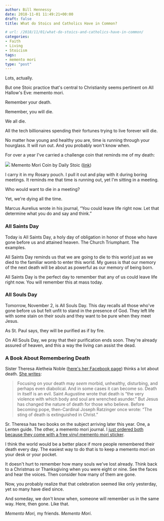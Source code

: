 ```yaml
---
author: Bill Hennessy
date: 2018-11-01 11:49:21+00:00
draft: false
title: What do Stoics and Catholics Have in Common?

# url: /2018/11/01/what-do-stoics-and-catholics-have-in-common/
categories:
- Faith
- Living
- Stoicism
tags:
- memento mori
type: "post"
---
```





Lots, actually. 







But one Stoic practice that's central to Christianity seems pertinent on All Hallow's Eve: memento mori.







Remember your death. 







Remember, you will die. 







We all die. 







All the tech billionaires spending their fortunes trying to live forever will die. 







No matter how young and healthy you are, time is running through your hourglass. It will run out. And you probably won't know when. 







For over a year I've carried a challenge coin that reminds me of my death:





![](https://www.hennessysview.com/wp-content/uploads/2018/08/mm3_1024x1024@2x.png)
Memento Mori Coin by Daily Stoic ([link](https://prints.dailystoic.com/collections/coins/products/memento-mori))





I carry it in my Rosary pouch. I pull it out and play with it during boring meetings. It reminds me that time is running out, yet I'm sitting in a meeting. 







Who would want to die in a meeting?







Yet, we're dying all the time. 







Marcus Aurelius wrote in his journal, “You could leave life right now. Let that determine what you do and say and think.”  







### All Saints Day







Today is All Saints Day, a holy day of obligation in honor of those who have gone before us and attained heaven. The Church Triumphant. The examples.







All Saints Day reminds us that we are going to die to this world just as we died to the familiar womb to enter this world. My guess is that our memory of the next death will be about as powerful as our memory of being born. 







All Saints Day is the perfect day to remember that any of us could leave life right now. You will remember this at mass today. 







### All Souls Day







Tomorrow, November 2, is All Souls Day. This day recalls all those who've gone before us but felt unfit to stand in the presence of God. They left life with some stain on their souls and they want to be pure when they meet Jesus.







As St. Paul says, they will be purified as if by fire.







On All Souls Day, we pray that their purification ends soon. They're already assured of heaven, and this a way the living can assist the dead. 







### A Book About Remembering Death







Sister Theresa Aletheia Noble ([here's her Facebook page](https://www.facebook.com/SrTheresaAletheiaNoble)) thinks a lot about death. [She writes](https://aleteia.org/2017/09/12/memento-mori-how-a-skull-on-your-desk-will-change-your-life/):







> Focusing on your death may _seem_ morbid, unhealthy, disturbing, and perhaps even diabolical. And in some cases it can become so. Death in itself is an evil. Saint Augustine wrote that death is “the very violence with which body and soul are wrenched asunder.” But Jesus has changed the nature of death for those who believe. Before becoming pope, then-Cardinal Joseph Ratzinger once wrote: “The sting of death is extinguished in Christ.”
> 
> 







Sr. Theresa has two books on the subject arriving later this year. One, a Lenten guide. The other, a memento mori journal. I [just ordered both because they come with a free vinyl memento mori sticker](https://pursuedbytruth.com/books/?fbclid=IwAR3pCa3ng6rt1T7S7kOaXGCPrr8rHe4QdgfkCW45SKNm024GopCx2CUELno). 







I think the world would be a better place if more people remembered their death every day. The easiest way to do that is to keep a memento mori on your desk or your pocket. 







It doesn't hurt to remember how many souls we've lost already. Think back to a Christmas or Thanksgiving when you were eight or nine. See the faces and hear the voices. Then consider how many of them are gone.







Now, you probably realize that that celebration seemed like only yesterday, yet so many have died since. 







And someday, we don't know when, someone will remember us in the same way. Here, then gone. Like that. 







_Memento Mori,_ my friends. _Memento Mori_. 



